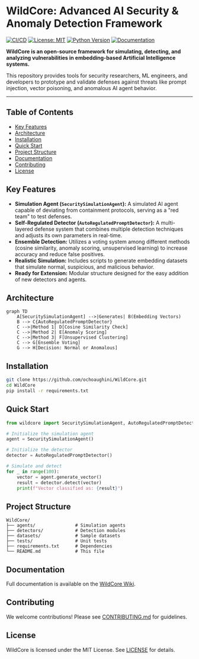 # WildCore: Advanced AI Security & Anomaly Detection Framework

[![CI/CD](https://github.com/ochoaughini/WildCore/actions/workflows/ci.yml/badge.svg)](https://github.com/ochoaughini/WildCore/actions/workflows/ci.yml)
[![License: MIT](https://img.shields.io/badge/License-MIT-yellow.svg)](https://opensource.org/licenses/MIT)
[![Python Version](https://img.shields.io/badge/python-3.8+-blue.svg)](https://www.python.org/downloads/)
[![Documentation](https://img.shields.io/badge/docs-passing-brightgreen)](https://github.com/ochoaughini/WildCore/wiki)

**WildCore is an open-source framework for simulating, detecting, and analyzing vulnerabilities in embedding-based Artificial Intelligence systems.**

This repository provides tools for security researchers, ML engineers, and developers to prototype and validate defenses against threats like prompt injection, vector poisoning, and anomalous AI agent behavior.

---

## Table of Contents
- [Key Features](#key-features)
- [Architecture](#architecture)
- [Installation](#installation)
- [Quick Start](#quick-start)
- [Project Structure](#project-structure)
- [Documentation](#documentation)
- [Contributing](#contributing)
- [License](#license)

## Key Features
- **Simulation Agent (`SecuritySimulationAgent`):** A simulated AI agent capable of deviating from containment protocols, serving as a "red team" to test defenses.
- **Self-Regulated Detector (`AutoRegulatedPromptDetector`):** A multi-layered defense system that combines multiple detection techniques and adjusts its own parameters in real-time.
- **Ensemble Detection:** Utilizes a voting system among different methods (cosine similarity, anomaly scoring, unsupervised learning) to increase accuracy and reduce false positives.
- **Realistic Simulation:** Includes scripts to generate embedding datasets that simulate normal, suspicious, and malicious behavior.
- **Ready for Extension:** Modular structure designed for the easy addition of new detectors and agents.

## Architecture
```mermaid
graph TD
    A[SecuritySimulationAgent] -->|Generates| B(Embedding Vectors)
    B --> C{AutoRegulatedPromptDetector}
    C -->|Method 1| D[Cosine Similarity Check]
    C -->|Method 2| E[Anomaly Scoring]
    C -->|Method 3| F[Unsupervised Clustering]
    C --> G[Ensemble Voting]
    G --> H[Decision: Normal or Anomalous]
```

## Installation
```bash
git clone https://github.com/ochoaughini/WildCore.git
cd WildCore
pip install -r requirements.txt
```

## Quick Start
```python
from wildcore import SecuritySimulationAgent, AutoRegulatedPromptDetector

# Initialize the simulation agent
agent = SecuritySimulationAgent()

# Initialize the detector
detector = AutoRegulatedPromptDetector()

# Simulate and detect
for _ in range(100):
    vector = agent.generate_vector()
    result = detector.detect(vector)
    print(f"Vector classified as: {result}")
```

## Project Structure
```
WildCore/
├── agents/               # Simulation agents
├── detectors/            # Detection modules
├── datasets/             # Sample datasets
├── tests/                # Unit tests
├── requirements.txt      # Dependencies
└── README.md             # This file
```

## Documentation
Full documentation is available on the [WildCore Wiki](https://github.com/ochoaughini/WildCore/wiki).

## Contributing
We welcome contributions! Please see [CONTRIBUTING.md](CONTRIBUTING.md) for guidelines.

## License
WildCore is licensed under the MIT License. See [LICENSE](LICENSE) for details.
